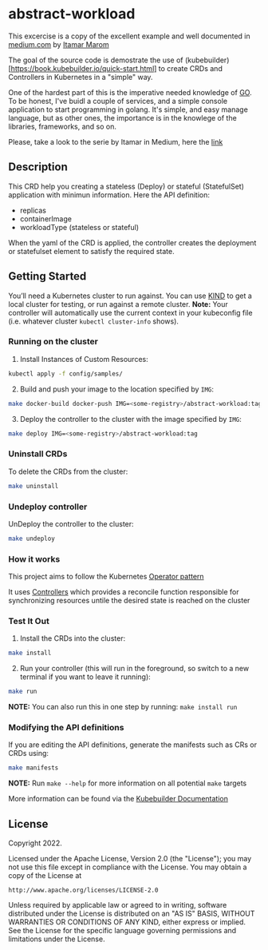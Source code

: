 # abstract-workload

This excercise is a copy of the excellent example and well documented in [medium.com](https://medium.com/@marom.itamar/building-kubernetes-operators-65fbb2043cd0) by [Itamar Marom](https://medium.com/@marom.itamar)

The goal of the source code is demostrate the use of (kubebuilder)[https://book.kubebuilder.io/quick-start.html] to create CRDs and Controllers in Kubernetes in a "simple" way. 

One of the hardest part of this is the imperative needed knowledge of [GO](https://go.dev/doc/tutorial/getting-started). To be honest, I've buidl a couple of services, and a simple console application to start programming in golang. It's simple, and easy manage language, but as other ones, the importance is in the knowlege of the libraries, frameworks, and so on. 

Please, take a look to the serie by Itamar in Medium, here the [link](https://medium.com/@marom.itamar/kubernetes-controllers-custom-resources-and-operators-explained-8e92f46829f6)

## Description

This CRD help you creating a stateless (Deploy) or stateful (StatefulSet) application with minimun information. Here the API definition:

- replicas
- containerImage
- workloadType (stateless or stateful)

When the yaml of the CRD is applied, the controller creates the deployment or statefulset element to satisfy the required state. 

## Getting Started
You’ll need a Kubernetes cluster to run against. You can use [KIND](https://sigs.k8s.io/kind) to get a local cluster for testing, or run against a remote cluster.
**Note:** Your controller will automatically use the current context in your kubeconfig file (i.e. whatever cluster `kubectl cluster-info` shows).

### Running on the cluster
1. Install Instances of Custom Resources:

```sh
kubectl apply -f config/samples/
```

2. Build and push your image to the location specified by `IMG`:
	
```sh
make docker-build docker-push IMG=<some-registry>/abstract-workload:tag
```
	
3. Deploy the controller to the cluster with the image specified by `IMG`:

```sh
make deploy IMG=<some-registry>/abstract-workload:tag
```

### Uninstall CRDs
To delete the CRDs from the cluster:

```sh
make uninstall
```

### Undeploy controller
UnDeploy the controller to the cluster:

```sh
make undeploy
```

### How it works
This project aims to follow the Kubernetes [Operator pattern](https://kubernetes.io/docs/concepts/extend-kubernetes/operator/)

It uses [Controllers](https://kubernetes.io/docs/concepts/architecture/controller/) 
which provides a reconcile function responsible for synchronizing resources untile the desired state is reached on the cluster 

### Test It Out
1. Install the CRDs into the cluster:

```sh
make install
```

2. Run your controller (this will run in the foreground, so switch to a new terminal if you want to leave it running):

```sh
make run
```

**NOTE:** You can also run this in one step by running: `make install run`

### Modifying the API definitions
If you are editing the API definitions, generate the manifests such as CRs or CRDs using:

```sh
make manifests
```

**NOTE:** Run `make --help` for more information on all potential `make` targets

More information can be found via the [Kubebuilder Documentation](https://book.kubebuilder.io/introduction.html)

## License

Copyright 2022.

Licensed under the Apache License, Version 2.0 (the "License");
you may not use this file except in compliance with the License.
You may obtain a copy of the License at

    http://www.apache.org/licenses/LICENSE-2.0

Unless required by applicable law or agreed to in writing, software
distributed under the License is distributed on an "AS IS" BASIS,
WITHOUT WARRANTIES OR CONDITIONS OF ANY KIND, either express or implied.
See the License for the specific language governing permissions and
limitations under the License.

